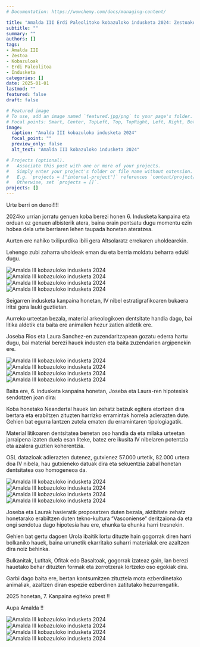 ```yaml
---
# Documentation: https://wowchemy.com/docs/managing-content/

title: "Amalda III Erdi Paleolitoko kobazuloko indusketa 2024: Zestoako Neandertalen bizimodua ikertzen"
subtitle: ""
summary: ""
authors: []
tags: 
- Amalda III
- Zestoa
- Kobazuloak
- Erdi Paleolitoa
- Indusketa
categories: []
date: 2025-01-01
lastmod: ""
featured: false
draft: false

# Featured image
# To use, add an image named `featured.jpg/png` to your page's folder.
# Focal points: Smart, Center, TopLeft, Top, TopRight, Left, Right, BottomLeft, Bottom, BottomRight.
image:
  caption: "Amalda III kobazuloko indusketa 2024"
  focal_point: ""
  preview_only: false
  alt_text: "Amalda III kobazuloko indusketa 2024"

# Projects (optional).
#   Associate this post with one or more of your projects.
#   Simply enter your project's folder or file name without extension.
#   E.g. `projects = ["internal-project"]` references `content/project/deep-learning/index.md`.
#   Otherwise, set `projects = []`.
projects: []
---
```


Urte berri on denoi!!!!

2024ko urrian jorratu genuen koba berezi honen 6. Indusketa kanpaina eta orduan ez genuen
albisterik atera, baina orain pentsatu dugu momentu ezin hobea dela urte berriaren lehen
taupada honetan ateratzea.

Aurten ere nahiko txilipurdika ibili gera Altsolaratz errekaren uholdearekin.

Lehengo zubi zaharra uholdeak eman du eta berria moldatu beharra eduki dugu.

![Amalda III kobazuloko indusketa 2024](media/1.jpg)
![Amalda III kobazuloko indusketa 2024](media/2.jpg)
![Amalda III kobazuloko indusketa 2024](media/3.jpg)
![Amalda III kobazuloko indusketa 2024](media/4.jpg)

Seigarren indusketa kanpaina honetan, IV nibel estratigrafikoaren bukaera iritsi gera lauki guztietan.

Aurreko urteetan bezala, material arkeologikoen dentsitate handia dago, bai litika aldetik eta
baita ere animalien hezur zatien aldetik ere.

Joseba Rios eta Laura Sanchez-en zuzendaritzapean gozatu ederra hartu dugu, bai material
berezi hauek industen eta baita zuzendarien argipenekin ere.

![Amalda III kobazuloko indusketa 2024](media/5.jpg)
![Amalda III kobazuloko indusketa 2024](media/6.jpg)
![Amalda III kobazuloko indusketa 2024](media/7.jpg)
![Amalda III kobazuloko indusketa 2024](media/8.jpg)

Baita ere, 6. indusketa kanpaina honetan, Joseba eta Laura-ren hipotesiak sendotzen joan dira:

Koba honetako Neandertal hauek lan zehatz batzuk egitera etortzen dira bertara eta erabiltzen
zituzten harrizko erramintak horrela adierazten dute. Gehien bat egurra lantzen zutela ematen du
erramintaren tipologiagatik.

Material litikoaren dentsitatea benetan oso handia da eta milaka urteetan jarraipena izaten duela
esan liteke, batez ere ikusita IV nibelaren potentzia eta azalera guztien koherentzia.

OSL datazioak adierazten dutenez, gutxienez 57.000 urtetik, 82.000 urtera doa IV nibela, hau
gutxieneko datuak dira eta sekuentzia zabal honetan dentsitatea oso homogeneoa da.

![Amalda III kobazuloko indusketa 2024](media/9.jpg)
![Amalda III kobazuloko indusketa 2024](media/10.jpg)
![Amalda III kobazuloko indusketa 2024](media/11.jpg)
![Amalda III kobazuloko indusketa 2024](media/12.jpg)

Joseba eta Laurak hasieratik proposatzen duten bezala, aktibitate zehatz honetarako erabiltzen
duten tekno-kultura “Vasconiense“ deritzaiona da eta ongi sendotua dago hipotesia hau ere,
ehunka ta ehunka harri tresnekin.

Gehien bat gertu dagoen Urola ibaitik lortu dituzte hain gogorrak diren harri bolkaniko hauek,
baina urrunetik ekarritako suharri materialak ere azaltzen dira noiz behinka.

Bulkanitak, Lutitak, Ofitak edo Basaltoak, gogorrak izateaz gain, lan berezi hauetako behar
dituzten formak eta zorrotzerak lortzeko oso egokiak dira.

Garbi dago baita ere, bertan kontsumitzen zituztela mota ezberdinetako animaliak, azaltzen
diran espezie ezberdinen zatitutako hezurrengatik.

2025 honetan, 7. Kanpaina egiteko prest !!

Aupa Amalda !!

![Amalda III kobazuloko indusketa 2024](media/13.jpg)
![Amalda III kobazuloko indusketa 2024](media/14.jpg)
![Amalda III kobazuloko indusketa 2024](media/15.jpg)
![Amalda III kobazuloko indusketa 2024](media/16.jpg)
